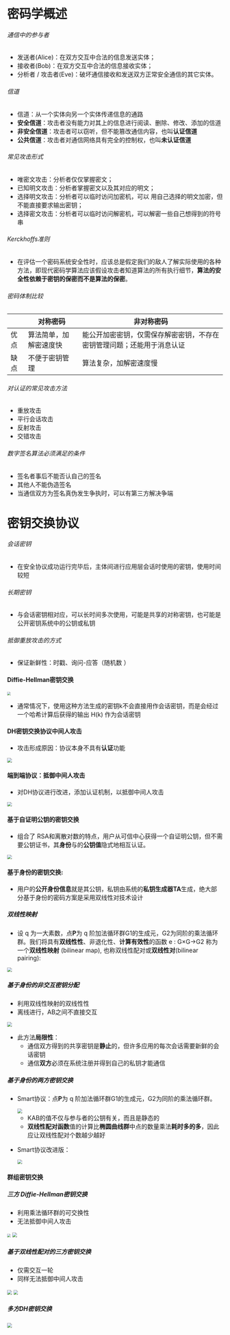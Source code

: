 # 密码学概述

###### 通信中的参与者

* 发送者(Alice)：在双方交互中合法的信息发送实体；
* 接收者(Bob)：在双方交互中合法的信息接收实体；
* 分析者 / 攻击者(Eve)：破坏通信接收和发送双方正常安全通信的其它实体。



###### 信道

* 信道：从一个实体向另一个实体传递信息的通路
* **安全信道**：攻击者没有能力对其上的信息进行阅读、删除、修改、添加的信道
* **非安全信道**：攻击者可以窃听，但不能篡改通信内容，也叫**认证信道**
* **公共信道**：攻击者对通信网络具有完全的控制权，也叫**未认证信道**



###### 常见攻击形式

* 唯密文攻击：分析者仅仅掌握密文；
* 已知明文攻击：分析者掌握密文以及其对应的明文；
* 选择明文攻击：分析者可以临时访问加密机，可以 用自己选择的明文加密，但不能直接要求输出密钥；
*  选择密文攻击：分析者可以临时访问解密机，可以解密一些自己想得到的符号串



###### Kerckhoffs准则

* 在评估一个密码系统安全性时，应该总是假定我们的敌人了解实际使用的各种方法，即现代密码学算法应该假设攻击者知道算法的所有执行细节，**算法的安全性依赖于密钥的保密而不是算法的保密**。



###### 密码体制比较

|      | 对称密码               | 非对称密码                                                   |
| ---- | ---------------------- | ------------------------------------------------------------ |
| 优点 | 算法简单，加解密速度快 | 能公开加密密钥，仅需保存解密密钥，不存在密钥管理问题；还能用于消息认证 |
| 缺点 | 不便于密钥管理         | 算法复杂，加解密速度慢                                       |



###### 对认证的常见攻击方法

* 重放攻击
* 平行会话攻击
* 反射攻击
* 交错攻击



###### 数字签名算法必须满足的条件

* 签名者事后不能否认自己的签名
* 其他人不能伪造签名
* 当通信双方为签名真伪发生争执时，可以有第三方解决争端



# 密钥交换协议



###### 会话密钥

* 在安全协议成功运行完毕后，主体间进行应用层会话时使用的密钥，使用时间较短



###### 长期密钥

* 与会话密钥相对应，可以长时间多次使用，可能是共享的对称密钥，也可能是公开密钥系统中的公钥或私钥



###### 抵御重放攻击的方式

*  保证新鲜性：时戳、询问-应答（随机数 ）





#### Diffie-Hellman密钥交换

<img src="./images/2.1.jpg" style="zoom: 50%;" />

* 通常情况下，使用这种方法生成的密钥k不会直接用作会话密钥，而是会经过一个哈希计算后获得的输出 H(k) 作为会话密钥



#### DH密钥交换协议中间人攻击

* 攻击形成原因：协议本身不具有**认证**功能

<img src="./images/2.2.jpg" style="zoom:67%;" />



#### 端到端协议：抵御中间人攻击

* 对DH协议进行改进，添加认证机制，以抵御中间人攻击

<img src="./images/2.3.jpg" style="zoom: 67%;" />





#### 基于自证明公钥的密钥交换

* 组合了 RSA和离散对数的特点，用户从可信中心获得一个自证明公钥，但不需要公钥证书，其**身份**与的**公钥值**隐式地相互认证。

<img src="./images/2.4.jpg" style="zoom:67%;" />



#### 基于身份的密钥交换:

* 用户的**公开身份信息**就是其公钥，私钥由系统的**私钥生成器TA**生成，绝大部分基于身份的密码方案是采用双线性对技术设计



##### 双线性映射

* 设 q 为一大素数，点**P**为 q 阶加法循环群G1的生成元，G2为同阶的乘法循环群。我们将具有**双线性性**、非退化性、**计算有效性**的函数 e : G×G→G2 称为一个**双线性映射** (bilinear map), 也称双线性配对或**双线性对**(bilinear pairing):

<img src="./images/2.5.jpg" style="zoom:67%;" />



##### 基于身份的非交互密钥分配

* 利用双线性映射的双线性性
* 离线进行，AB之间不直接交互

<img src="./images/2.6.jpg" style="zoom:67%;" />



* 此方法**局限性**：
  * 通信双方得到的共享密钥是**静止**的，但许多应用的每次会话需要新鲜的会话密钥
  * 通信**双方**必须在系统注册并得到自己的私钥才能通信



##### 基于身份的两方密钥交换

* Smart协议：点**P**为 q 阶加法循环群G1的生成元，G2为同阶的乘法循环群。

  <img src="./images/2.7.jpg" style="zoom:67%;" />

  * KAB的值不仅与参与者的公钥有关，而且是静态的
  * **双线性配对函数**值的计算比**椭圆曲线群**中点的数量乘法**耗时多的多**，因此应让双线性配对个数越少越好



* Smart协议改进版：

  <img src="./images/2.8.jpg" style="zoom:67%;" />





#### 群组密钥交换

##### 三方 Diffie-Hellman密钥交换

* 利用乘法循环群的可交换性
* 无法抵御中间人攻击

<img src="./images/2.9.jpg" style="zoom: 50%;" />

<img src="./images/2.10.jpg" style="zoom:67%;" />



##### 基于双线性配对的三方密钥交换

* 仅需交互一轮
* 同样无法抵御中间人攻击

<img src="./images/2.11.jpg" style="zoom:67%;" />



<img src="./images/2.12.jpg" style="zoom:67%;" />



##### 多方DH密钥交换

<img src="./images/2.13.jpg" style="zoom: 67%;" />
